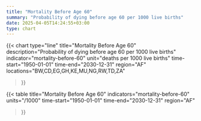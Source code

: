 ```yaml
---
title: "Mortality Before Age 60"
summary: "Probability of dying before age 60 per 1000 live births"
date: 2025-04-05T14:24:55+03:00
type: chart
---
```


{{< chart
    type="line"
    title="Mortality Before Age 60"
    description="Probability of dying before age 60 per 1000 live births"
    indicator="mortality-before-60"
    unit="deaths per 1000 live births"
    time-start="1950-01-01"
    time-end="2030-12-31"
    region="AF"
    locations="BW,CD,EG,GH,KE,MU,NG,RW,TD,ZA"
>}}

{{< table
    title="Mortality Before Age 60"
    indicators="mortality-before-60"
    units="/1000"
    time-start="1950-01-01"
    time-end="2030-12-31"
    region="AF"
>}}
